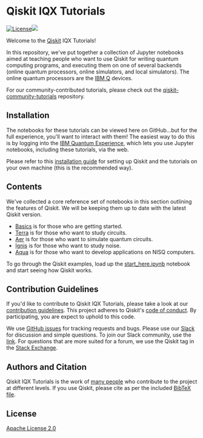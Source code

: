 # Qiskit IQX Tutorials

[![License](https://img.shields.io/github/license/Qiskit/qiskit-tutorials.svg?style=popout-square)](https://opensource.org/licenses/Apache-2.0)[![](https://img.shields.io/github/release/Qiskit/qiskit-tutorials.svg?style=popout-square)](https://github.com/Qiskit/qiskit-tutorials/releases)

Welcome to the [Qiskit](https://www.qiskit.org/) IQX Tutorials!

In this repository, we've put together a collection of Jupyter notebooks aimed
at teaching people who want to use Qiskit for writing quantum computing
programs, and executing them on one of several backends (online quantum
processors, online simulators, and local simulators). The online quantum
processors are the [IBM Q](https://quantum-computing.ibm.com) devices.

For our community-contributed tutorials, please check out the
[qiskit-community-tutorials](https://github.com/Qiskit/qiskit-community-tutorials)
repository.

## Installation

The notebooks for these tutorials can be viewed here on GitHub...but for the
full experience, you'll want to interact with them!  The easiest way to do this
is by logging into the [IBM Quantum
Experience](https://quantum-computing.ibm.com/), which lets you use Jupyter
notebooks, including these tutorials, via the web.

Please refer to this [installation guide](INSTALL.md) for setting up Qiskit and
the tutorials on your own machine (this is the recommended way).

## Contents

We've collected a core reference set of notebooks in this section outlining the
features of Qiskit. We will be keeping them up to date with the latest Qiskit
version.

- [Basics](qiskit/fundamentals) is for those who are getting started.
- [Terra](qiskit/advanced/terra) is for those who want to study circuits.
- [Aer](qiskit/advanced/aer) is for those who want to simulate quantum circuits.
- [Ignis](qiskit/advanced/ignis) is for those who want to study noise.
- [Aqua](qiskit/advanced/aqua) is for those who want to develop applications on NISQ computers.

To go through the Qiskit examples, load up the
[start_here.ipynb](qiskit/1_start_here.ipynb) notebook and start seeing how
Qiskit works.

## Contribution Guidelines

If you'd like to contribute to Qiskit IQX Tutorials, please take a look at our
[contribution guidelines](.github/CONTRIBUTING.md). This project adheres to
Qiskit's [code of conduct](.github/CODE_OF_CONDUCT.md). By participating, you
are expect to uphold to this code.

We use [GitHub issues](https://github.com/Qiskit/qiskit-tutorials/issues) for
tracking requests and bugs. Please use our [Slack](https://qiskit.slack.com)
for discussion and simple questions. To join our Slack community, use the
[link](https://join.slack.com/t/qiskit/shared_invite/enQtNDc2NjUzMjE4Mzc0LTMwZmE0YTM4ZThiNGJmODkzN2Y2NTNlMDIwYWNjYzA2ZmM1YTRlZGQ3OGM0NjcwMjZkZGE0MTA4MGQ1ZTVmYzk).
For questions that are more suited for a forum, we use the Qiskit tag in the
[Stack
Exchange](https://quantumcomputing.stackexchange.com/questions/tagged/qiskit).

## Authors and Citation

Qiskit IQX Tutorials is the work of [many
people](https://github.com/Qiskit/qiskit-tutorials/graphs/contributors) who
contribute to the project at different levels. If you use Qiskit, please cite
as per the included [BibTeX
file](https://github.com/Qiskit/qiskit/blob/master/Qiskit.bib).

## License

[Apache License 2.0](LICENSE)

